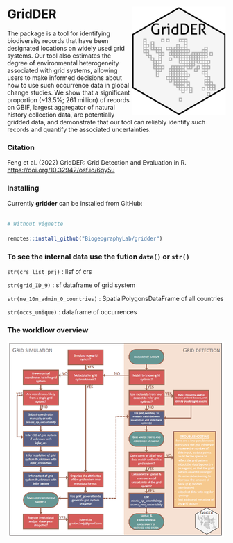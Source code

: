 # GridDER  <img src='man/figures/logo.png' align="right" height="250" />

The package is a tool for identifying biodiversity records that have been designated locations on widely used grid systems. Our tool also estimates the degree of environmental heterogeneity associated with grid systems, allowing users to make informed decisions about how to use such occurrence data in global change studies. We show that a significant proportion (~13.5%; 261 million) of records on GBIF, largest aggregator of natural history collection data, are potentially gridded data, and demonstrate that our tool can reliably identify such records and quantify the associated uncertainties.



### Citation
Feng et al. (2022) GridDER: Grid Detection and Evaluation in R. https://doi.org/10.32942/osf.io/6qy5u


### Installing

Currently **gridder** can be installed from GitHub:

``` r

# Without vignette

remotes::install_github("BiogeographyLab/gridder")


```


### To see the internal data use the fution `data()` or `str()`

`str(crs_list_prj)` : lisf of crs <br>

`str(grid_ID_9)` : sf dataframe of grid system <br>

`str(ne_10m_admin_0_countries)` : SpatialPolygonsDataFrame of all countries <br>

`str(occs_unique)` : dataframe of occurrences 



### The workflow overview


<img src='inst/workflow.png' align="center" height="450" />
<br />
<br />





